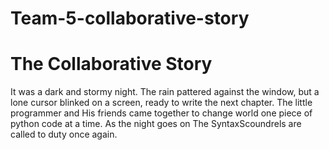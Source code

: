 # Team-5-collaborative-story
# The Collaborative Story

It was a dark and stormy night. The rain pattered against the window, but a lone cursor blinked on a screen, ready to write the next chapter.
The little programmer and His friends came together to change world one piece of python code at a time. 
As the night goes on The SyntaxScoundrels are called to duty once again.
